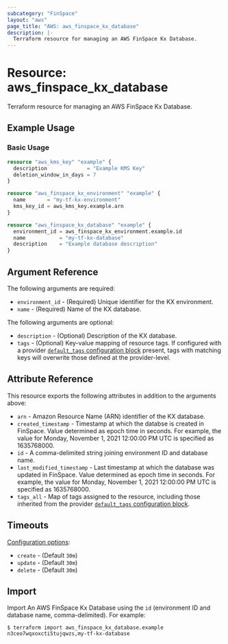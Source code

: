 ```yaml
---
subcategory: "FinSpace"
layout: "aws"
page_title: "AWS: aws_finspace_kx_database"
description: |-
  Terraform resource for managing an AWS FinSpace Kx Database.
---
```


# Resource: aws_finspace_kx_database

Terraform resource for managing an AWS FinSpace Kx Database.

## Example Usage

### Basic Usage

```terraform
resource "aws_kms_key" "example" {
  description             = "Example KMS Key"
  deletion_window_in_days = 7
}

resource "aws_finspace_kx_environment" "example" {
  name       = "my-tf-kx-environment"
  kms_key_id = aws_kms_key.example.arn
}

resource "aws_finspace_kx_database" "example" {
  environment_id = aws_finspace_kx_environment.example.id
  name           = "my-tf-kx-database"
  description    = "Example database description"
}
```

## Argument Reference

The following arguments are required:

* `environment_id` - (Required) Unique identifier for the KX environment.
* `name` - (Required) Name of the KX database.

The following arguments are optional:

* `description` - (Optional) Description of the KX database.
* `tags` - (Optional) Key-value mapping of resource tags. If configured with a provider [`default_tags` configuration block](/docs/providers/aws/index.html#default_tags-configuration-block) present, tags with matching keys will overwrite those defined at the provider-level.

## Attribute Reference

This resource exports the following attributes in addition to the arguments above:

* `arn` - Amazon Resource Name (ARN) identifier of the KX database.
* `created_timestamp` - Timestamp at which the databse is created in FinSpace. Value determined as epoch time in seconds. For example, the value for Monday, November 1, 2021 12:00:00 PM UTC is specified as 1635768000.
* `id` - A comma-delimited string joining environment ID and database name.
* `last_modified_timestamp` - Last timestamp at which the database was updated in FinSpace. Value determined as epoch time in seconds. For example, the value for Monday, November 1, 2021 12:00:00 PM UTC is specified as 1635768000.
* `tags_all` - Map of tags assigned to the resource, including those inherited from the provider [`default_tags` configuration block](/docs/providers/aws/index.html#default_tags-configuration-block).

## Timeouts

[Configuration options](https://developer.hashicorp.com/terraform/language/resources/syntax#operation-timeouts):

* `create` - (Default `30m`)
* `update` - (Default `30m`)
* `delete` - (Default `30m`)

## Import

Import An AWS FinSpace Kx Database using the `id` (environment ID and database name, comma-delimited). For example:

```
$ terraform import aws_finspace_kx_database.example n3ceo7wqxoxcti5tujqwzs,my-tf-kx-database
```

